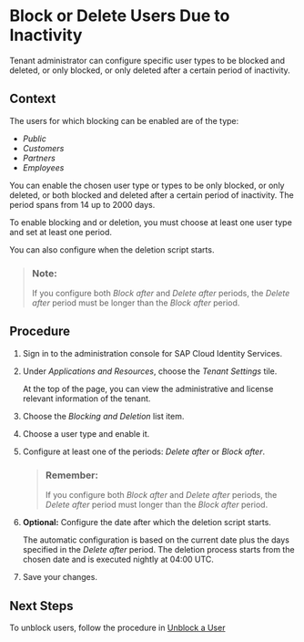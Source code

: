<!-- loio744b2d0b557041dab64f8fe824304a68 -->

# Block or Delete Users Due to Inactivity

Tenant administrator can configure specific user types to be blocked and deleted, or only blocked, or only deleted after a certain period of inactivity.



<a name="loio744b2d0b557041dab64f8fe824304a68__context_aqn_1kl_q4b"/>

## Context

The users for which blocking can be enabled are of the type:

-   *Public*
-   *Customers*
-   *Partners*
-   *Employees*

You can enable the chosen user type or types to be only blocked, or only deleted, or both blocked and deleted after a certain period of inactivity. The period spans from 14 up to 2000 days.

To enable blocking and or deletion, you must choose at least one user type and set at least one period.

You can also configure when the deletion script starts.

> ### Note:  
> If you configure both *Block after* and *Delete after* periods, the *Delete after* period must be longer than the *Block after* period.



<a name="loio744b2d0b557041dab64f8fe824304a68__steps_xph_x4w_q4b"/>

## Procedure

1.  Sign in to the administration console for SAP Cloud Identity Services.

2.  Under *Applications and Resources*, choose the *Tenant Settings* tile.

    At the top of the page, you can view the administrative and license relevant information of the tenant.

3.  Choose the *Blocking and Deletion* list item.

4.  Choose a user type and enable it.

5.  Configure at least one of the periods: *Delete after* or *Block after*.

    > ### Remember:  
    > If you configure both *Block after* and *Delete after* periods, the *Delete after* period must longer than the *Block after* period.

6.  **Optional:** Configure the date after which the deletion script starts.

    The automatic configuration is based on the current date plus the days specified in the *Delete after* period. The deletion process starts from the chosen date and is executed nightly at 04:00 UTC.

7.  Save your changes.




<a name="loio744b2d0b557041dab64f8fe824304a68__postreq_pxc_s12_r4b"/>

## Next Steps

To unblock users, follow the procedure in [Unblock a User](unblock-a-user-d50eec9.md)

